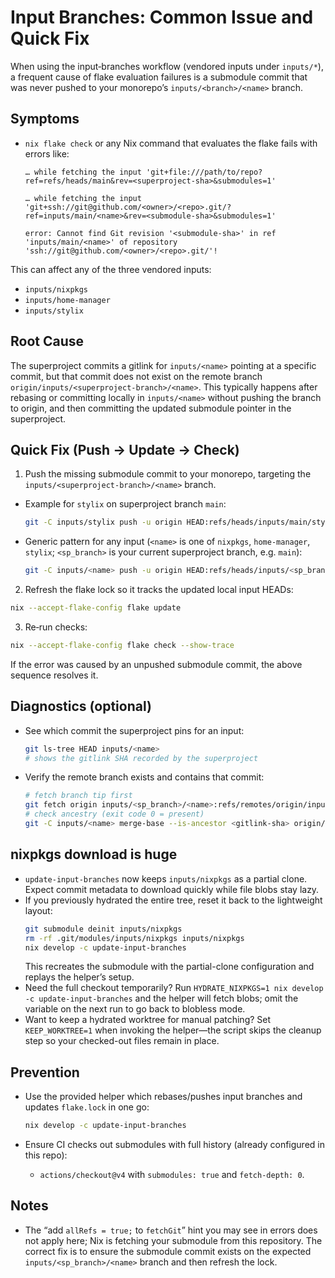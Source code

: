 # Input Branches: Common Issue and Quick Fix

When using the input‑branches workflow (vendored inputs under `inputs/*`), a frequent cause of flake evaluation failures is a submodule commit that was never pushed to your monorepo’s `inputs/<branch>/<name>` branch.

## Symptoms

- `nix flake check` or any Nix command that evaluates the flake fails with errors like:

  ```
  … while fetching the input 'git+file:///path/to/repo?ref=refs/heads/main&rev=<superproject-sha>&submodules=1'

  … while fetching the input 'git+ssh://git@github.com/<owner>/<repo>.git/?ref=inputs/main/<name>&rev=<submodule-sha>&submodules=1'

  error: Cannot find Git revision '<submodule-sha>' in ref 'inputs/main/<name>' of repository 'ssh://git@github.com/<owner>/<repo>.git/'!
  ```

This can affect any of the three vendored inputs:

- `inputs/nixpkgs`
- `inputs/home-manager`
- `inputs/stylix`

## Root Cause

The superproject commits a gitlink for `inputs/<name>` pointing at a specific commit, but that commit does not exist on the remote branch `origin/inputs/<superproject-branch>/<name>`. This typically happens after rebasing or committing locally in `inputs/<name>` without pushing the branch to origin, and then committing the updated submodule pointer in the superproject.

## Quick Fix (Push → Update → Check)

1. Push the missing submodule commit to your monorepo, targeting the `inputs/<superproject-branch>/<name>` branch.

- Example for `stylix` on superproject branch `main`:

  ```bash
  git -C inputs/stylix push -u origin HEAD:refs/heads/inputs/main/stylix
  ```

- Generic pattern for any input (`<name>` is one of `nixpkgs`, `home-manager`, `stylix`; `<sp_branch>` is your current superproject branch, e.g. `main`):

  ```bash
  git -C inputs/<name> push -u origin HEAD:refs/heads/inputs/<sp_branch>/<name>
  ```

2. Refresh the flake lock so it tracks the updated local input HEADs:

```bash
nix --accept-flake-config flake update
```

3. Re‑run checks:

```bash
nix --accept-flake-config flake check --show-trace
```

If the error was caused by an unpushed submodule commit, the above sequence resolves it.

## Diagnostics (optional)

- See which commit the superproject pins for an input:

  ```bash
  git ls-tree HEAD inputs/<name>
  # shows the gitlink SHA recorded by the superproject
  ```

- Verify the remote branch exists and contains that commit:

  ```bash
  # fetch branch tip first
  git fetch origin inputs/<sp_branch>/<name>:refs/remotes/origin/inputs/<sp_branch>/<name>
  # check ancestry (exit code 0 = present)
  git -C inputs/<name> merge-base --is-ancestor <gitlink-sha> origin/inputs/<sp_branch>/<name>
  ```

## nixpkgs download is huge

- `update-input-branches` now keeps `inputs/nixpkgs` as a partial clone. Expect commit metadata to download quickly while file blobs stay lazy.
- If you previously hydrated the entire tree, reset it back to the lightweight layout:
  ```bash
  git submodule deinit inputs/nixpkgs
  rm -rf .git/modules/inputs/nixpkgs inputs/nixpkgs
  nix develop -c update-input-branches
  ```
  This recreates the submodule with the partial-clone configuration and replays the helper’s setup.
- Need the full checkout temporarily? Run `HYDRATE_NIXPKGS=1 nix develop -c update-input-branches` and the helper will fetch blobs; omit the variable on the next run to go back to blobless mode.
- Want to keep a hydrated worktree for manual patching? Set `KEEP_WORKTREE=1` when invoking the helper—the script skips the cleanup step so your checked-out files remain in place.

## Prevention

- Use the provided helper which rebases/pushes input branches and updates `flake.lock` in one go:

  ```bash
  nix develop -c update-input-branches
  ```

- Ensure CI checks out submodules with full history (already configured in this repo):
  - `actions/checkout@v4` with `submodules: true` and `fetch-depth: 0`.

## Notes

- The “add `allRefs = true;` to `fetchGit`” hint you may see in errors does not apply here; Nix is fetching your submodule from this repository. The correct fix is to ensure the submodule commit exists on the expected `inputs/<sp_branch>/<name>` branch and then refresh the lock.
